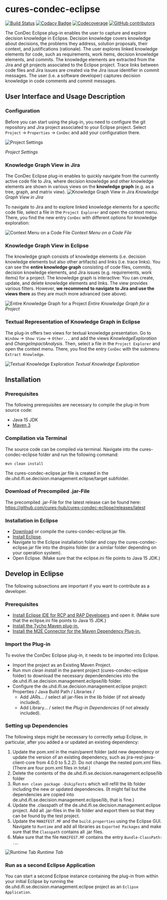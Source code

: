# cures-condec-eclipse

[![Build Status](https://app.travis-ci.com/cures-hub/cures-condec-eclipse.svg?branch=master)](https://app.travis-ci.com/cures-hub/cures-condec-eclipse)
[![Codacy Badge](https://app.codacy.com/project/badge/Grade/d05c885619e24c5d8fb9113e203d10a4)](https://www.codacy.com/gh/cures-hub/cures-condec-eclipse/dashboard?utm_source=github.com&amp;utm_medium=referral&amp;utm_content=cures-hub/cures-condec-eclipse&amp;utm_campaign=Badge_Grade)
[![Codecoverage](https://codecov.io/gh/cures-hub/cures-condec-eclipse/branch/master/graph/badge.svg)](https://codecov.io/gh/cures-hub/cures-condec-eclipse/branch/master)
[![GitHub contributors](https://img.shields.io/github/contributors/cures-hub/cures-condec-eclipse.svg)](https://github.com/cures-hub/cures-condec-eclipse/graphs/contributors)

The ConDec Eclipse plug-in enables the user to capture and explore decision knowledge in Eclipse. 
Decision knowledge covers knowledge about decisions, the problems they address, solution proposals, their context, and justifications (rationale). 
The user explores linked knowledge elements for code, such as requirements, work items, decision knowledge elements, and commits. 
The knowledge elements are extracted from the Jira and git projects associated to the Eclipse project. 
Trace links between code files and Jira issues are created via the Jira issue identifier in commit messages. 
The user (i.e. a software developer) captures decision knowledge in code comments and commit messages. 

## User Interface and Usage Description

### Configuration
Before you can start using the plug-in, you need to configure the git repository and Jira project associated to your Eclipse project. Select `Project` -> `Properties` -> `ConDec` and add your configuration there.

![Project Settings](https://github.com/cures-hub/cures-condec-eclipse/raw/master/doc/configuration.png)

*Project Settings*

### Knowledge Graph View in Jira
The ConDec Eclipse plug-in enables to quickly navigate from the currently active code file to Jira, 
where decision knowledge and other knowledge elements are shown in various views on the **knowledge graph** (e.g. as a tree, graph, and matrix view).
![Knowledge Graph View in Jira](https://github.com/cures-hub/cures-condec-eclipse/raw/master/doc/subgraph_from_code_file.png)
*Knowledge Graph View in Jira*

To navigate to Jira and to explore linked knowledge elements for a specific code file, select a file in the `Project Explorer` and open the context menu. 
There, you find the new entry `ConDec` with different options for knowledge exploration:

![Context Menu on a Code File](https://github.com/cures-hub/cures-condec-eclipse/raw/master/doc/context_menu.png)
*Context Menu on a Code File*

### Knowledge Graph View in Eclipse
The knowledge graph consists of knowledge elements (i.e. decision knowledge elements but also other artifacts) and links (i.e. trace links). 
You can see the **entire knowledge graph** consisting of code files, commits, decision knowledge elements, and Jira issues (e.g. requirements, work items) for a project. 
The knowledge graph is interactive: You can create, update, and delete knowledge elements and links. 
The view provides various filters.
However, **we recommend to navigate to Jira and use the views there** as they are much more advanced (see above).

![Entire Knowledge Graph for a Project](https://github.com/cures-hub/cures-condec-eclipse/raw/master/doc/knowledge_graph_condec_eclipse.png)
*Entire Knowledge Graph for a Project*

### Textual Representation of Knowledge Graph in Eclipse
The plug-in offers two views for textual knowledge presentation. Go to `Window` -> `Show View` -> `Other...` and add the views *KnowledgeExploration* and *ChangeImpactAnalysis*. Then, select a file in the `Project Explorer` and open the context menu. There, you find the  entry `ConDec` with the submenu `Extract Knowledge`.

![Textual Knowledge Exploration](https://github.com/cures-hub/cures-condec-eclipse/raw/master/doc/knowledge_exploration_text.png)
*Textual Knowledge Exploration*

## Installation

### Prerequisites
The following prerequisites are necessary to compile the plug-in from source code:
- Java 15 JDK
- [Maven 3](https://maven.apache.org)

### Compilation via Terminal
The source code can be compiled via terminal.
Navigate into the cures-condec-eclipse folder and run the following command:
```
mvn clean install
```
The cures-condec-eclipse.jar file is created in the de.uhd.ifi.se.decision.management.eclipse/target subfolder.

### Download of Precompiled .jar-File
The precompiled .jar-File for the latest release can be found here: https://github.com/cures-hub/cures-condec-eclipse/releases/latest

### Installation in Eclipse
- [Download](https://github.com/cures-hub/cures-condec-eclipse/releases/latest) or compile the cures-condec-eclipse.jar file.
- [Install Eclipse](https://www.eclipse.org/downloads/packages/).
- Navigate to the Eclipse installation folder and copy the cures-condec-eclipse.jar file into the dropins folder (or a similar folder depending on your operation system).
- Open Eclipse. (Make sure that the eclipse.ini file points to Java 15 JDK.)

## Develop in Eclipse
The following subsections are important if you want to contribute as a developer.

### Prerequisites
- [Install Eclipse IDE for RCP and RAP Developers](https://www.eclipse.org/downloads/packages/) and open it. (Make sure that the eclipse.ini file points to Java 15 JDK.)
- [Install the Tycho Maven plug-in.](http://codeandme.blogspot.com/2012/12/tycho-build-1-building-plug-ins.html)
- [Install the M2E Connector for the Maven Dependency Plug-in.](https://marketplace.eclipse.org/content/m2e-connector-maven-dependency-plugin)

### Import the Plug-in
To evolve the ConDec Eclipse plug-in, it needs to be imported into Eclipse.
- Import the project as an Existing Maven Project.
- Run *mvn clean install* in the parent project (cures-condec-eclipse folder) to download the necessary dependendencies into the de.uhd.ifi.se.decision.management.eclipse/lib folder.
- Configure the de.uhd.ifi.se.decision.management.eclipse project: Properties / Java Build Path / Libraries / 
    - Add JARs... / select all jar-files in the lib folder (if not already included).
    - Add Library... / select the *Plug-in Dependencies* (if not already included).

### Setting up Dependencies
The following steps might be necessary to correctly setup Eclipse, in particular, after you added a or updated an existing dependency:

1. Update the pom.xml in the main/parent folder (add new dependency or update the version of an existing dependency, such as jira-rest-java-client-core from 4.0.0 to 5.2.2). Do not change the nested pom.xml files. (There are four pom.xml files in total.)
2. Delete the contents of the de.uhd.ifi.se.decision.management.eclipse/lib folder
3. Run `mvn clean package -DskipTests` which will refill the lib folder including the new or updated dependencies. (It might fail but the dependencies are copied into de.uhd.ifi.se.decision.management.eclipse/lib, that is fine.) 
4. Update the .classpath of the de.uhd.ifi.se.decision.management.eclipse project. Add all .jar-files in the lib folder and export them so that they can be found by the test project.
5. Update the `MANIFEST.MF` and the `build.properties` using the Eclipse GUI. Navigate to `Runtime` and add all libraries as `Exported Packages` and make sure that the `Classpath` contains all .jar files.
6. Make sure that the file `MANIFEST.MF` contains the entry `Bundle-ClassPath: .,`.

![Runtime Tab](https://github.com/cures-hub/cures-condec-eclipse/raw/master/doc/runtime_tab.png)
*Runtime Tab*

### Run as a second Eclipse Application
You can start a second Eclipse instance containing the plug-in from within your initial Eclipse by running the de.uhd.ifi.se.decision.management.eclipse project as an `Eclipse Application`. 